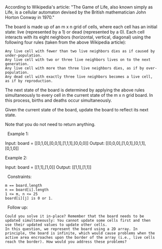 According to Wikipedia's article: "The Game of Life, also known simply as Life, is a cellular automaton devised by the British mathematician John Horton Conway in 1970."

The board is made up of an m x n grid of cells, where each cell has an initial state: live (represented by a 1) or dead (represented by a 0). Each cell interacts with its eight neighbors (horizontal, vertical, diagonal) using the following four rules (taken from the above Wikipedia article):


	Any live cell with fewer than two live neighbors dies as if caused by under-population.
	Any live cell with two or three live neighbors lives on to the next generation.
	Any live cell with more than three live neighbors dies, as if by over-population.
	Any dead cell with exactly three live neighbors becomes a live cell, as if by reproduction.


The next state of the board is determined by applying the above rules simultaneously to every cell in the current state of the m x n grid board. In this process, births and deaths occur simultaneously.

Given the current state of the board, update the board to reflect its next state.

Note that you do not need to return anything.

 
Example 1:

Input: board = [[0,1,0],[0,0,1],[1,1,1],[0,0,0]]
Output: [[0,0,0],[1,0,1],[0,1,1],[0,1,0]]


Example 2:

Input: board = [[1,1],[1,0]]
Output: [[1,1],[1,1]]


 
Constraints:


	m == board.length
	n == board[i].length
	1 <= m, n <= 25
	board[i][j] is 0 or 1.


 
Follow up:


	Could you solve it in-place? Remember that the board needs to be updated simultaneously: You cannot update some cells first and then use their updated values to update other cells.
	In this question, we represent the board using a 2D array. In principle, the board is infinite, which would cause problems when the active area encroaches upon the border of the array (i.e., live cells reach the border). How would you address these problems?

